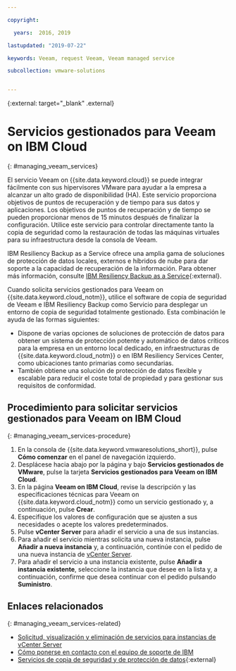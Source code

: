 ```yaml
---

copyright:

  years:  2016, 2019

lastupdated: "2019-07-22"

keywords: Veeam, request Veeam, Veeam managed service

subcollection: vmware-solutions


---
```


{:external: target="_blank" .external}

# Servicios gestionados para Veeam on IBM Cloud
{: #managing_veeam_services}

El servicio Veeam on {{site.data.keyword.cloud}} se puede integrar fácilmente con sus hipervisores VMware para ayudar a la empresa a alcanzar un alto grado de disponibilidad (HA). Este servicio proporciona objetivos de puntos de recuperación y de tiempo para sus datos y aplicaciones. Los objetivos de puntos de recuperación y de tiempo se pueden proporcionar menos de 15 minutos después de finalizar la configuración. Utilice este servicio para controlar directamente tanto la copia de seguridad como la restauración de todas las máquinas virtuales para su infraestructura desde la consola de Veeam.

IBM Resiliency Backup as a Service ofrece una amplia gama de soluciones de protección de datos locales, externos e híbridos de nube para dar soporte a la capacidad de recuperación de la información. Para obtener más información, consulte [IBM Resiliency Backup as a Service](https://www.ibm.com/us-en/marketplace/managed-backup-services){:external}.

Cuando solicita servicios gestionados para Veeam on {{site.data.keyword.cloud_notm}}, utilice el software de copia de seguridad de Veeam e IBM Resiliency Backup como Servicio para desplegar un entorno de copia de seguridad totalmente gestionado. Esta combinación le ayuda de las formas siguientes:
* Dispone de varias opciones de soluciones de protección de datos para obtener un sistema de protección potente y automático de datos críticos para la empresa en un entorno local dedicado, en infraestructuras de {{site.data.keyword.cloud_notm}} o en IBM Resiliency Services Center, como ubicaciones tanto primarias como secundarias.
* También obtiene una solución de protección de datos flexible y escalable para reducir el coste total de propiedad y para gestionar sus requisitos de conformidad.

## Procedimiento para solicitar servicios gestionados para Veeam on IBM Cloud
{: #managing_veeam_services-procedure}

1. En la consola de {{site.data.keyword.vmwaresolutions_short}}, pulse **Cómo comenzar** en el panel de navegación izquierdo.
2. Desplácese hacia abajo por la página y bajo **Servicios gestionados de VMware**, pulse la tarjeta **Servicios gestionados para Veeam on IBM Cloud**.
3. En la página **Veeam on IBM Cloud**, revise la descripción y las especificaciones técnicas para Veeam on {{site.data.keyword.cloud_notm}} como un servicio gestionado y, a continuación, pulse **Crear**.
4. Especifique los valores de configuración que se ajusten a sus necesidades o acepte los valores predeterminados.
5. Pulse **vCenter Server** para añadir el servicio a una de sus instancias.
6. Para añadir el servicio mientras solicita una nueva instancia, pulse **Añadir a nueva instancia** y, a continuación, continúe con el pedido de una nueva instancia de [vCenter Server](/docs/services/vmwaresolutions/vcenter?topic=vmware-solutions-vc_orderinginstance).
7. Para añadir el servicio a una instancia existente, pulse **Añadir a instancia existente**, seleccione la instancia que desee en la lista y, a continuación, confirme que desea continuar con el pedido pulsando **Suministro**.

## Enlaces relacionados
{: #managing_veeam_services-related}

* [Solicitud, visualización y eliminación de servicios para instancias de vCenter Server](/docs/services/vmwaresolutions/vcenter?topic=vmware-solutions-vc_addingremovingservices)
* [Cómo ponerse en contacto con el equipo de soporte de IBM](/docs/services/vmwaresolutions/vmonic?topic=vmware-solutions-trbl_support)
* [Servicios de copia de seguridad y de protección de datos](https://www.ibm.com/services/business-continuity/backup-data-protection){:external}
